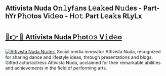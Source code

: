 ## Attivista Nuda O𝚗𝚕yf𝚊ns L𝚎a𝚔ed N𝚞𝚍es - Part-hYr P𝚑𝚘tos Vi𝚍𝚎o - H𝚘𝚝 Part L𝚎a𝚔s RLyLx

# <h2><a href="http://kf9xc8.oniu.top/?m=Attivista+Nuda">🔗👉 🔴 Attivista Nuda P𝚑ot𝚘𝚜 V𝚒d𝚎o</a></h2>

[![Attivista Nuda Nu𝚍e𝚜](https://i.imgur.com/0qMVB7G.gif)](http://kf9xc8.oniu.top/?m=Attivista+Nuda)
Social media innovator Attivista Nuda, recognized for sharing dance and lifestyle ideas, through presentations and blogs. Gifted actor/actress Attivista Nuda, acclaimed for their remarkable abilities and achievements in the field of performing arts.  
